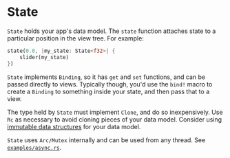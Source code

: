 # State

`State` holds your app's data model. The `state` function attaches state to a particular position in the view tree. For example:

```rust
state(0.0, |my_state: State<f32>| {
    slider(my_state)
})
```

`State` implements `Binding`, so it has `get` and `set` functions, and can be passed directly to views.
Typically though, you'd use the `bind!` macro to create a `Binding` to something inside your state, and then pass that to a view.

The type held by `State` must implement `Clone`, and do so inexpensively. Use `Rc` as necessary to avoid cloning
pieces of your data model. Consider using [immutable data structures](https://crates.io/crates/im) for your data model.

`State` uses `Arc/Mutex` internally and can be used from any thread. See [`examples/async.rs`](../examples/async.rs).